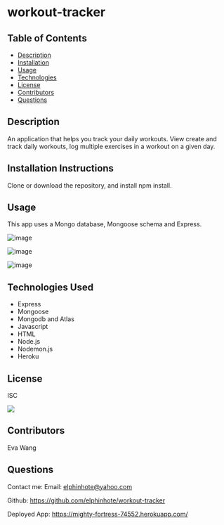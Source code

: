 # workout-tracker


## Table of Contents
* [Description](#description)
* [Installation](#installation)
* [Usage](#usage)
* [Technologies](#technologies)
* [License](#license)
* [Contributors](#contributors)
* [Questions](#questions)

## Description
An application that helps you track your daily workouts. View create and track daily workouts, log multiple exercises in a workout on a given day. 

## Installation Instructions
Clone or download the repository, and install npm install.

## Usage
 This app uses a Mongo database, Mongoose schema and Express.  
 
![image](https://user-images.githubusercontent.com/65749636/113497736-866cbb00-94bb-11eb-8dbd-1640bc658b0d.png)
 
![image](https://user-images.githubusercontent.com/65749636/113497625-cd0de580-94ba-11eb-8f42-2cd027aec28a.png)

![image](https://user-images.githubusercontent.com/65749636/113373801-7ff60c00-9320-11eb-9eb6-4ca87278e955.png)


## Technologies Used

* Express
* Mongoose
* Mongodb and Atlas
* Javascript
* HTML
* Node.js
* Nodemon.js
* Heroku

## License
ISC

<img src="https://img.shields.io/badge/LICENSE-isc-green"/>


## Contributors
Eva Wang

## Questions
Contact me:
Email: [elphinhote@yahoo.com](elphinhote@yahoo.com)

Github: https://github.com/elphinhote/workout-tracker

Deployed App: https://mighty-fortress-74552.herokuapp.com/


